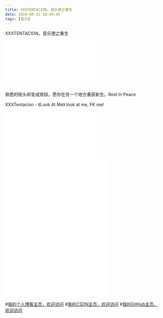```yaml
---
title: XXXTENTACION，音乐使之重生
date: 2019-08-31 18:44:45
tags: [音乐]
---
```


XXXTENTACION，音乐使之重生
<!--more-->

<iframe src="//player.bilibili.com/player.html?aid=56015687&cid=97913257&page=1" scrolling="no" border="0" frameborder="no" framespacing="0" allowfullscreen="true"> </iframe>

熟悉的街头却变成炼狱，愿你在另一个地方重获新生。Rest In Peace

XXXTentacion - 《Look At Me》
look at me, FK me!

<iframe src="//player.bilibili.com/player.html?aid=19563684&cid=31901784&page=1" scrolling="no" border="0" frameborder="no" framespacing="0" allowfullscreen="true"> </iframe>


<iframe frameborder="no" border="0" marginwidth="0" marginheight="0" width=330 height=450 src="//music.163.com/outchain/player?type=0&id=2966459451&auto=1&height=430"></iframe>



#[我的个人博客主页，欢迎访问](http://www.aomanhao.top/)
#[我的CSDN主页，欢迎访问](https://blog.csdn.net/Aoman_Hao)
#[我的GitHub主页，欢迎访问](https://github.com/AomanHao)


